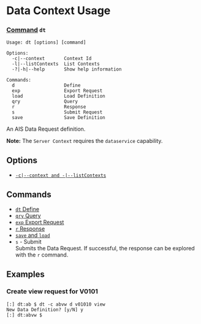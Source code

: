 # Data Context Usage
### [Command](./cmds.md) `dt`
```
Usage: dt [options] [command]

Options:
  -c|--context       Context Id
  -l|--listContexts  List Contexts
  -?|-h|--help       Show help information

Commands:
  d                  Define
  exp                Export Request
  load               Load Definition
  qry                Query
  r                  Response
  s                  Submit Request
  save               Save Definition
```
An AIS Data Request definition.

**Note:** The `Server Context` requires the `dataservice` capability.

## Options
- [`-c|--context and -|--listContexts`](./opt-context-and-list.md)

## Commands
- [`dt` Define](./cmd-dt-d.md)
- [`qry` Query](./cmd-qry.md)
- [`exp` Export Request](./cmd-exp.md)
- [`r` Response](./cmd-r.md)
- [`save` and `load`](./cmd-save-and-load.md)
- `s` - Submit  
Submits the Data Request. If successful, the response can be explored with the `r` command.

## Examples

### Create view request for V0101
```
[:] dt:ab $ dt -c abvw d v01010 view           
New Data Definition? [y/N] y
[:] dt:abvw $
```
